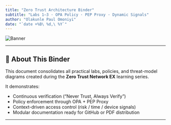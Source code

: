 ```yaml
---
title: "Zero Trust Architecture Binder"
subtitle: "Labs 1–3 · OPA Policy · PEP Proxy · Dynamic Signals"
author: "Olakunle Paul Omoniyi"
date: "`date +%B\ %d,\ %Y`"
---
```


![Banner](diagrams/banner.png)

---

## 📘 About This Binder
This document consolidates all practical labs, policies, and threat-model diagrams created during the **Zero Trust Network EX** learning series.

It demonstrates:
- Continuous verification (“Never Trust, Always Verify”)
- Policy enforcement through OPA + PEP Proxy
- Context-driven access control (risk / time / device signals)
- Modular documentation ready for GitHub or PDF distribution

---
